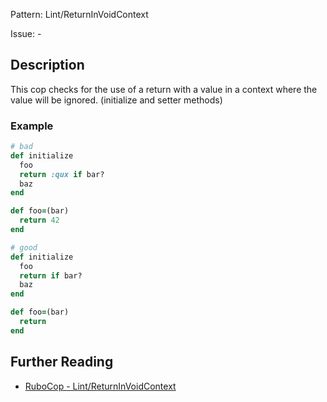 Pattern: Lint/ReturnInVoidContext

Issue: -

## Description

This cop checks for the use of a return with a value in a context
where the value will be ignored. (initialize and setter methods)

### Example

```ruby
# bad
def initialize
  foo
  return :qux if bar?
  baz
end

def foo=(bar)
  return 42
end
```
```ruby
# good
def initialize
  foo
  return if bar?
  baz
end

def foo=(bar)
  return
end
```

## Further Reading

* [RuboCop - Lint/ReturnInVoidContext](https://rubocop.readthedocs.io/en/latest/cops_lint/#lintreturninvoidcontext)
